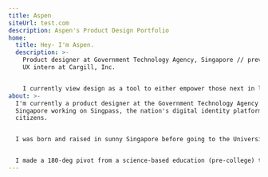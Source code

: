 ```yaml
---
title: Aspen
siteUrl: test.com
description: Aspen's Product Design Portfolio
home:
  title: Hey- I'm Aspen.
  description: >-
    Product designer at Government Technology Agency, Singapore // previously,
    UX intern at Cargill, Inc.


    I currently view design as a tool to either empower those next in line to do their best work, or build trust between users and emerging technologies.
about: >-
  I'm currently a product designer at the Government Technology Agency in
  Singapore working on Singpass, the nation's digital identity platform for
  citizens.


  I was born and raised in sunny Singapore before going to the University of Illinois at Urbana-Champaign in the United States (where winters are harsh) to study industrial design. 


  I made a 180-deg pivot from a science-based education (pre-college) to graduating with a fine arts degree, then became a product designer in tech.
---
```


